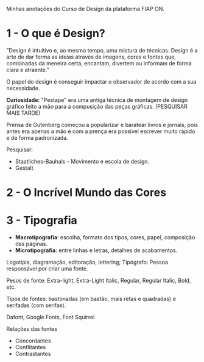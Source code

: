 Minhas anotações do Curso de Design da plataforma FIAP ON.

# 1 - O que é Design?

"Design é intuitivo e, ao mesmo tempo, uma mistura de técnicas. Design é a arte de dar forma as ideias através de imagens, cores e fontes que, combinadas da meneira certa, encantam, divertem ou informam de forma clara e atraente."

O papel do design é conseguir impactar o observador de acordo com a sua necessidade.

**Curiosidade:** "Pestape" era uma antiga técnica de montagem de design gráfico feito a mão para a compusição das peças gráficas. (PESQUISAR MAIS TARDE)

Prensa de Gutenberg começou a popularizar e baratear livros e jornais, pois antes era apenas a mão e com a prença era possível escrever muito rápido e de forma padronizada.

Pesquisar:

- Staatliches-Bauhals - Movimento e escola de design.
- Gestalt

# 2 - O Incrível Mundo das Cores

# 3 - Tipografia

- **Macrotipografia**: escolha, formato dos tipos, cores, papel, composição das páginas.
- **Microtipografia**: entre linhas e letras, detalhes de acabamentos.

Logotipia, diagramação, editoração, lettering;
Tipógrafo: Pessoa responsável por criar uma fonte.

Pesos de fonte: Extra-light, Extra-Light Italic, Regular, Regular Italic, Bold, etc.

Tipos de fontes: bastonadas (em bastão, mais retas e quadradas) e serifadas (com serifas).

Dafont, Google Fonts, Font Squirrel

Relações das fontes

- Concordantes
- Conflitantes
- Contrastantes
